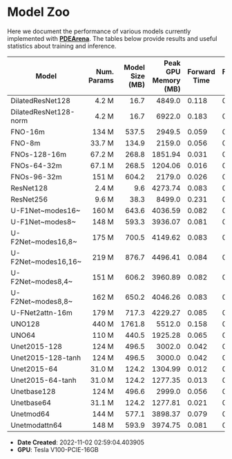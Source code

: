 # Model Zoo

Here we document the performance of various models currently implemented with [**PDEArena**](https://microsoft.github.io/pdearena).
The tables below provide results and useful statistics about training and inference.

| Model                 | Num. Params | Model Size (MB) | Peak GPU Memory (MB) | Forward Time | Forward+Backward Time |
| --------------------- | ----------: | --------------: | -------------------: | ------------ | --------------------- |
| DilatedResNet128      |       4.2 M |            16.7 |               4849.0 | 0.118        | 0.341                 |
| DilatedResNet128-norm |       4.2 M |            16.7 |               6922.0 | 0.183        | 0.423                 |
| FNO-16m               |       134 M |           537.5 |               2949.5 | 0.059        | 0.172                 |
| FNO-8m                |      33.7 M |           134.9 |               2159.0 | 0.056        | 0.161                 |
| FNOs-128-16m          |      67.2 M |           268.8 |              1851.94 | 0.031        | 0.089                 |
| FNOs-64-32m           |      67.1 M |           268.5 |              1204.06 | 0.016        | 0.050                 |
| FNOs-96-32m           |       151 M |           604.2 |               2179.0 | 0.026        | 0.080                 |
| ResNet128             |       2.4 M |             9.6 |              4273.74 | 0.083        | 0.179                 |
| ResNet256             |       9.6 M |            38.3 |               8499.0 | 0.231        | 0.501                 |
| U-F1Net~modes16~      |       160 M |           643.6 |              4036.59 | 0.082        | 0.196                 |
| U-F1Net~modes8~       |       148 M |           593.3 |              3936.07 | 0.081        | 0.195                 |
| U-F2Net~modes16,8~    |       175 M |           700.5 |              4149.62 | 0.083        | 0.200                 |
| U-F2Net~modes16,16~   |       219 M |           876.7 |              4496.41 | 0.084        | 0.204                 |
| U-F2Net~modes8,4~     |       151 M |           606.2 |              3960.89 | 0.082        | 0.198                 |
| U-F2Net~modes8,8~     |       162 M |           650.2 |              4046.26 | 0.083        | 0.199                 |
| U-FNet2attn-16m       |       179 M |           717.3 |              4229.27 | 0.085        | 0.206                 |
| UNO128                |       440 M |          1761.8 |               5512.0 | 0.158        | 0.341                 |
| UNO64                 |       110 M |           440.5 |              1925.28 | 0.065        | 0.134                 |
| Unet2015-128          |       124 M |           496.5 |               3002.0 | 0.042        | 0.117                 |
| Unet2015-128-tanh     |       124 M |           496.5 |               3000.0 | 0.042        | 0.118                 |
| Unet2015-64           |      31.0 M |           124.2 |              1304.99 | 0.012        | 0.037                 |
| Unet2015-64-tanh      |      31.0 M |           124.2 |              1277.35 | 0.013        | 0.037                 |
| Unetbase128           |       124 M |           496.6 |               2999.0 | 0.056        | 0.134                 |
| Unetbase64            |      31.1 M |           124.2 |              1277.81 | 0.021        | 0.046                 |
| Unetmod64             |       144 M |           577.1 |              3898.37 | 0.079        | 0.186                 |
| Unetmodattn64         |       148 M |           593.9 |              3974.75 | 0.081        | 0.192                 |

- **Date Created**: 2022-11-02 02:59:04.403905
- **GPU**: Tesla V100-PCIE-16GB
